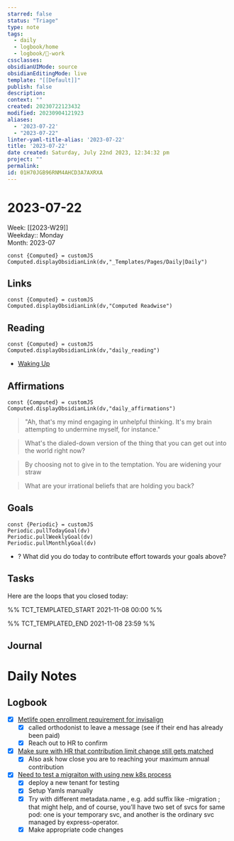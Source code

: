 ```yaml
---
starred: false
status: "Triage"
type: note
tags:
  - daily
  - logbook/home
  - logbook/👔-work
cssclasses: 
obsidianUIMode: source
obsidianEditingMode: live
template: "[[Default]]"
publish: false
description: 
context: ""
created: 20230722123432
modified: 20230904121923
aliases:
  - '2023-07-22'
  - "2023-07-22"
linter-yaml-title-alias: '2023-07-22'
title: '2023-07-22'
date created: Saturday, July 22nd 2023, 12:34:32 pm
project: ""
permalink: 
id: 01H70JGB96RNM4AHCD3A7AXRXA
---
```


# 2023-07-22

Week: [[2023-W29]]  
Weekday:: Monday  
Month: 2023-07

```dataviewjs
const {Computed} = customJS
Computed.displayObsidianLink(dv,"_Templates/Pages/Daily|Daily")
```

## Links

```dataviewjs
const {Computed} = customJS
Computed.displayObsidianLink(dv,"Computed Readwise")
```

## Reading

```dataviewjs
const {Computed} = customJS
Computed.displayObsidianLink(dv,"daily_reading")
```
- [Waking Up]( https://read.readwise.io/read/01gjr2j724698ts9z7mbyxz63z)


## Affirmations

```dataviewjs
const {Computed} = customJS
Computed.displayObsidianLink(dv,"daily_affirmations")
```

> "Ah, that's my mind engaging in unhelpful thinking. It's my brain attempting to undermine myself, for instance."

> What's the dialed-down version of the thing that you can get out into the world right now?

> By choosing not to give in to the temptation. You are widening your straw

> What are your irrational beliefs that are holding you back?

## Goals

```dataviewjs
const {Periodic} = customJS
Periodic.pullTodayGoal(dv)
Periodic.pullWeeklyGoal(dv)
Periodic.pullMonthlyGoal(dv)
```
- ? What did you do today to contribute effort towards your goals above?

## Tasks

Here are the loops that you closed today:

%% TCT_TEMPLATED_START 2021-11-08 00:00 %%

%% TCT_TEMPLATED_END 2021-11-08 23:59 %%

## Journal



# Daily Notes


## Logbook
- [x] [Metlife open enrollment requirement for invisalign](things:///show?id=PRcAND2486YusoTJJsWU7V)
	- [x] called orthodonist to leave a message (see if their end has already been paid)
	- [x] Reach out to HR to confirm
- [x] [Make sure with HR that contribution limit change still gets matched](things:///show?id=dLno2tJvKNBifwUHgLMkA)
	- [x] Also ask how close you are to reaching your maximum annual contribution
- [x] [Need to test a migraiton with using new k8s process](things:///show?id=8ebjHxNdjynA3hw3LT9HPZ)
	- [x] deploy a new tenant for testing
	- [x] Setup Yamls manually
	- [x] Try with different metadata.name , e.g. add suffix like -migration ; that might help, and of course, you’ll have two set of svcs for same pod: one is your temporary svc, and another is the ordinary svc managed by express-operator.
	- [x] Make appropriate code changes

